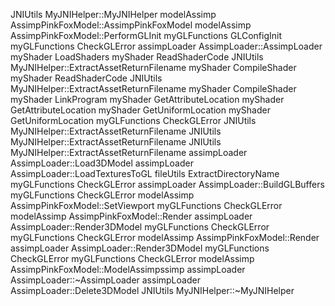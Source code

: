 JNIUtils MyJNIHelper::MyJNIHelper
                                    modelAssimp AssimpPinkFoxModel::AssimpPinkFoxModel
                                    modelAssimp AssimpPinkFoxModel::PerformGLInit
                                                                                myGLFunctions GLConfigInit
                                                                                myGLFunctions CheckGLError
                                                                                                            assimpLoader AssimpLoader::AssimpLoader
                                                                                                                                                        myShader LoadShaders
                                                                                                                                                        myShader ReadShaderCode
JNIUtils MyJNIHelper::ExtractAssetReturnFilename
                                                                                                                                                        myShader CompileShader
                                                                                                                                                        myShader ReadShaderCode
JNIUtils MyJNIHelper::ExtractAssetReturnFilename
                                                                                                                                                        myShader CompileShader
                                                                                                                                                        myShader LinkProgram
                                                                                                                                                        myShader GetAttributeLocation
                                                                                                                                                        myShader GetAttributeLocation
                                                                                                                                                        myShader GetUniformLocation
                                                                                                                                                        myShader GetUniformLocation
                                                                                myGLFunctions CheckGLError
JNIUtils MyJNIHelper::ExtractAssetReturnFilename
JNIUtils MyJNIHelper::ExtractAssetReturnFilename
JNIUtils MyJNIHelper::ExtractAssetReturnFilename
                                                                                                                                                                                        assimpLoader AssimpLoader::Load3DModel
                                                                                                                                                                                        assimpLoader AssimpLoader::LoadTexturesToGL
                                                                                                                                                                                                                                        fileUtils ExtractDirectoryName
                                                                                myGLFunctions CheckGLError
                                                                                                                                                                                        assimpLoader AssimpLoader::BuildGLBuffers
                                                                                myGLFunctions CheckGLError
                                    modelAssimp AssimpPinkFoxModel::SetViewport
                                                                                myGLFunctions CheckGLError
                                    modelAssimp AssimpPinkFoxModel::Render
                                                                                                                                                                                        assimpLoader AssimpLoader::Render3DModel
                                                                                myGLFunctions CheckGLError
                                                                                myGLFunctions CheckGLError
                                    modelAssimp AssimpPinkFoxModel::Render
                                                                                                                                                                                        assimpLoader AssimpLoader::Render3DModel
                                                                                myGLFunctions CheckGLError
                                                                                myGLFunctions CheckGLError
                                    modelAssimp AssimpPinkFoxModel::ModelAssimpssimp
                                                                                                                                                                                        assimpLoader AssimpLoader::~AssimpLoader
                                                                                                                                                                                        assimpLoader AssimpLoader::Delete3DModel
JNIUtils MyJNIHelper::~MyJNIHelper